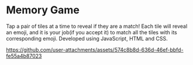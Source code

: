 # Memory Game
Tap a pair of tiles at a time to reveal if they are a match! Each tile will reveal an emoji, and it is your job(if you accept it) to match all the tiles with its corresponding emoji. Developed using JavaScript, HTML and CSS.

https://github.com/user-attachments/assets/574c8b8d-636d-46ef-bbfd-fe55a4b87023

